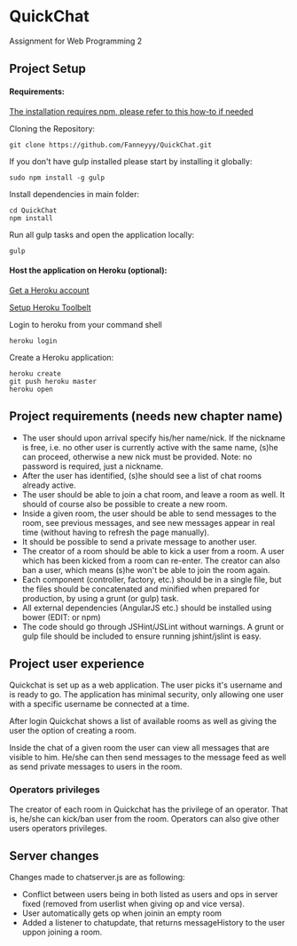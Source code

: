 # QuickChat
Assignment for Web Programming 2

## Project Setup

#### Requirements:
[The installation requires npm, please refer to this how-to if needed](http://blog.npmjs.org/post/85484771375/how-to-install-npm)

Cloning the Repository:
``` 
git clone https://github.com/Fanneyyy/QuickChat.git
``` 

If you don't have gulp installed please start by installing it globally:
```
sudo npm install -g gulp
``` 

Install dependencies in main folder:
```
cd QuickChat
npm install
``` 

Run all gulp tasks and open the application locally:
```
gulp
```

#### Host the application on Heroku (optional):
[Get a Heroku account](https://www.heroku.com/home)

[Setup Heroku Toolbelt](https://devcenter.heroku.com/articles/getting-started-with-nodejs#set-up)

Login to heroku from your command shell
```
heroku login
```
Create a Heroku application:
```
heroku create
git push heroku master
heroku open
```

## Project requirements (needs new chapter name)

* The user should upon arrival specify his/her name/nick. If the nickname is free, i.e. no other user is currently active with the same name, (s)he can proceed, otherwise a new nick must be provided. Note: no password is required, just a nickname.
* After the user has identified, (s)he should see a list of chat rooms already active.
* The user should be able to join a chat room, and leave a room as well. It should of course also be possible to create a new room.
* Inside a given room, the user should be able to send messages to the room, see previous messages, and see new messages appear in real time (without having to refresh the page manually).
* It should be possible to send a private message to another user.
* The creator of a room should be able to kick a user from a room. A user which has been kicked from a room can re-enter. The creator can also ban a user, which means (s)he won't be able to join the room again.
* Each component (controller, factory, etc.) should be in a single file, but the files should be concatenated and minified when prepared for production, by using a grunt (or gulp) task.
* All external dependencies (AngularJS etc.) should be installed using bower (EDIT: or npm)
* The code should go through JSHint/JSLint without warnings. A grunt or gulp file should be included to ensure running jshint/jslint is easy.

## Project user experience
Quickchat is set up as a web application. The user picks it's username and is ready to go. The application has minimal security, only allowing one user with a specific username be connected at a time. 

After login Quickchat shows a list of available rooms as well as giving the user the option of creating a room.

Inside the chat of a given room the user can view all messages that are visible to him. He/she can then send messages to the message feed as well as send private messages to users in the room.

### Operators privileges
The creator of each room in Quickchat has the privilege of an operator. That is, he/she can kick/ban user from the room. Operators can also give other users operators privileges.

## Server changes
Changes made to chatserver.js are as following:
* Conflict between users being in both listed as users and ops in server fixed (removed from userlist when giving op and vice versa).
* User automatically gets op when joinin an empty room
* Added a listener to chatupdate, that returns messageHistory to the user uppon joining a room.